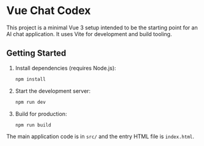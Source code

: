# Vue Chat Codex

This project is a minimal Vue 3 setup intended to be the starting point for an AI chat application. It uses Vite for development and build tooling.

## Getting Started

1. Install dependencies (requires Node.js):
   ```bash
   npm install
   ```
2. Start the development server:
   ```bash
   npm run dev
   ```
3. Build for production:
   ```bash
   npm run build
   ```

The main application code is in `src/` and the entry HTML file is `index.html`.
